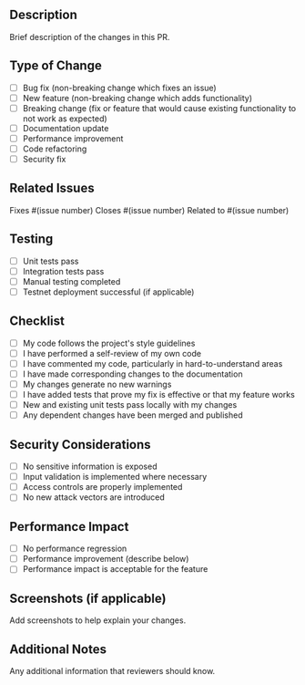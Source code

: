 ## Description
Brief description of the changes in this PR.

## Type of Change
- [ ] Bug fix (non-breaking change which fixes an issue)
- [ ] New feature (non-breaking change which adds functionality)
- [ ] Breaking change (fix or feature that would cause existing functionality to not work as expected)
- [ ] Documentation update
- [ ] Performance improvement
- [ ] Code refactoring
- [ ] Security fix

## Related Issues
Fixes #(issue number)
Closes #(issue number)
Related to #(issue number)

## Testing
- [ ] Unit tests pass
- [ ] Integration tests pass
- [ ] Manual testing completed
- [ ] Testnet deployment successful (if applicable)

## Checklist
- [ ] My code follows the project's style guidelines
- [ ] I have performed a self-review of my own code
- [ ] I have commented my code, particularly in hard-to-understand areas
- [ ] I have made corresponding changes to the documentation
- [ ] My changes generate no new warnings
- [ ] I have added tests that prove my fix is effective or that my feature works
- [ ] New and existing unit tests pass locally with my changes
- [ ] Any dependent changes have been merged and published

## Security Considerations
- [ ] No sensitive information is exposed
- [ ] Input validation is implemented where necessary
- [ ] Access controls are properly implemented
- [ ] No new attack vectors are introduced

## Performance Impact
- [ ] No performance regression
- [ ] Performance improvement (describe below)
- [ ] Performance impact is acceptable for the feature

## Screenshots (if applicable)
Add screenshots to help explain your changes.

## Additional Notes
Any additional information that reviewers should know.
